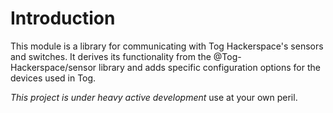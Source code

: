 # Introduction

This module is a library for communicating with Tog Hackerspace's sensors and
switches. It derives its functionality from the @Tog-Hackerspace/sensor library
and adds specific configuration options for the devices used in Tog.

*This project is under heavy active development*
use at your own peril.
